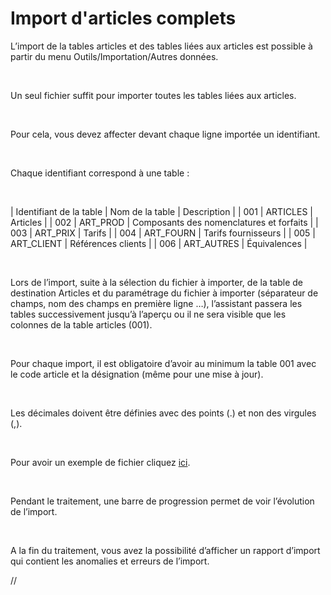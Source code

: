 # Import d'articles complets


L’import de la tables articles et des tables liées aux articles est 
 possible à partir du menu Outils/Importation/Autres données.


 


Un seul fichier suffit pour importer toutes les tables liées aux articles.


 


Pour cela, vous devez affecter devant chaque ligne importée un identifiant.


 


Chaque identifiant correspond à une table :


 







| Identifiant 
 de la table | Nom 
 de la table | Description |
| 001 | ARTICLES | Articles |
| 002 | ART\_PROD | Composants des nomenclatures et forfaits |
| 003 | ART\_PRIX | Tarifs |
| 004 | ART\_FOURN | Tarifs fournisseurs |
| 005 | ART\_CLIENT | Références clients |
| 006 | ART\_AUTRES | Équivalences |


 


Lors de l’import, suite à la sélection du fichier à importer, de la 
 table de destination Articles et du paramétrage du fichier à importer 
 (séparateur de champs, nom des champs en première ligne …), l’assistant 
 passera les tables successivement jusqu’à l’aperçu ou il ne sera visible 
 que les colonnes de la table articles (001).


 


Pour chaque import, il est obligatoire d’avoir au minimum la table 001 
 avec le code article et la désignation (même pour une mise à jour).


 


Les décimales doivent être définies avec des points (.) et non des virgules 
 (,).


 


Pour avoir un exemple de fichier cliquez [ici](../2/ExempleFichierArticlesComplets.md).


 


Pendant le traitement, une barre de progression permet de voir l’évolution 
 de l’import.


 


A la fin du traitement, vous avez la possibilité d’afficher un rapport 
 d’import qui contient les anomalies et erreurs de l’import.


//<![CDATA[
 if( typeof( FilePopupInit ) != 'function' ) FilePopupInit = new Function();
 FilePopupInit('a1');
//]]>
